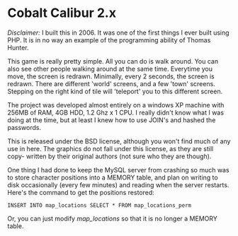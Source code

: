 Cobalt Calibur 2.x
===

*Disclaimer:* I built this in 2006. It was one of the first things I ever built
using PHP. It is in no way an example of the programming ability of Thomas
Hunter.

This game is really pretty simple. All you can do is walk around. You can also
see other people walking around at the same time. Everytime you move, the
screen is redrawn. Minimally, every 2 seconds, the screen is redrawn. There are
different 'world' screens, and a few 'town' screens. Stepping on the right kind
of tile will 'teleport' you to this different screen.

The project was developed almost entirely on a windows XP machine with 256MB of
RAM, 4GB HDD, 1.2 Ghz x 1 CPU. I really didn't know what I was doing at the
time, but at least I knew how to use JOIN's and hashed the passwords.

This is released under the BSD license, although you won't find much of any use
in here. The graphics do not fall under this license, as they are still copy-
written by their original authors (not sure who they are though).

One thing I had done to keep the MySQL server from crashing so much was to
store character positions into a MEMORY table, and plan on writing to disk
occasionally (every few minutes) and reading when the server restarts. Here's
the command to get the positions restored:

    INSERT INTO map_locations SELECT * FROM map_locations_perm

Or, you can just modify _map_locations_ so that it is no longer a MEMORY table.
